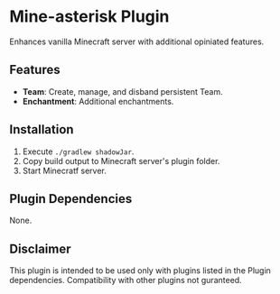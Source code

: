 # Mine-asterisk Plugin
Enhances vanilla Minecraft server with additional opiniated features.

## Features
- **Team**: Create, manage, and disband persistent Team.
- **Enchantment**: Additional enchantments.

## Installation
1. Execute `./gradlew shadowJar`.
2. Copy build output to Minecraft server's plugin folder.
3. Start Minecratf server.

## Plugin Dependencies
None.

## Disclaimer
This plugin is intended to be used only with plugins listed in the Plugin dependencies. Compatibility with other plugins not guranteed.
